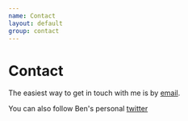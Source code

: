 ```yaml
---
name: Contact
layout: default
group: contact
---
```


<h1 class="page-header text-center"> Contact </h1>

The easiest way to get in touch with me is by [email](mailto:ben@clearnoise.org). 

You can also follow Ben's personal [twitter](http://twitter.com/cryo2go)

